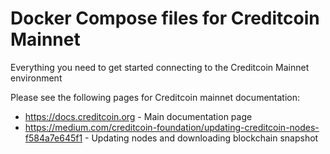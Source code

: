 # Docker Compose files for Creditcoin Mainnet

Everything you need to get started connecting to the Creditcoin Mainnet environment

Please see the following pages for Creditcoin mainnet documentation:
 - https://docs.creditcoin.org - Main documentation page
 - https://medium.com/creditcoin-foundation/updating-creditcoin-nodes-f584a7e645f1 - Updating nodes and downloading blockchain snapshot
